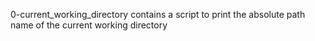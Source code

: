 0-current_working_directory contains a script to print the absolute path name of the current working directory
